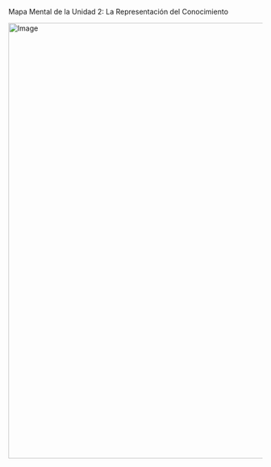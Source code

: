 Mapa Mental de la Unidad 2: La Representación del Conocimiento

<img width="1184" height="864" alt="Image" src="https://github.com/user-attachments/assets/ff98d871-4d2f-4c30-9322-93183ca9ec7c" />
